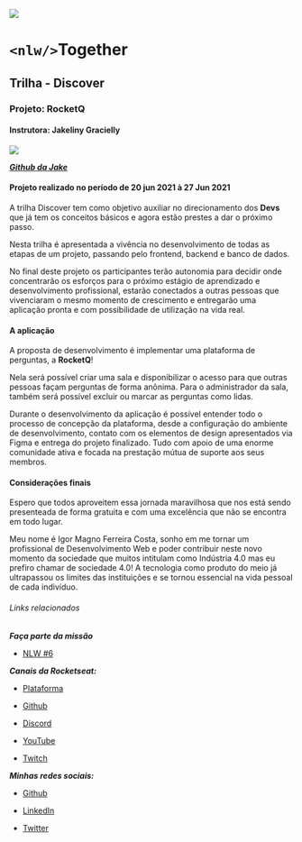 ![](https://raw.githubusercontent.com/imagno/comunidade/master/assets/rocketseat.png)

# `<nlw/>`Together
## Trilha - Discover
### Projeto: RocketQ
#### Instrutora: Jakeliny Gracielly
![](https://avatars.githubusercontent.com/u/17316392?s=182&v=4)

[_**Github da Jake**_](https://github.com/jakeliny)

#### Projeto realizado no período de 20 jun 2021 à 27 Jun 2021
A trilha Discover tem como objetivo auxiliar no direcionamento dos **Devs** que já tem os conceitos básicos e agora estão prestes a dar o próximo passo.

Nesta trilha é apresentada a vivência no desenvolvimento de todas as etapas de um projeto, passando pelo frontend, backend e banco de dados.

No final deste projeto os participantes terão autonomia para decidir onde concentrarão os esforços para o próximo estágio de aprendizado e desenvolvimento profissional, estarão conectados a outras pessoas que vivenciaram o mesmo momento de crescimento e entregarão uma aplicação pronta e com possibilidade de utilização na vida real.

#### A aplicação
A proposta de desenvolvimento é implementar uma plataforma de perguntas, a **RocketQ**!

Nela será possível criar uma sala e disponibilizar o acesso para que outras pessoas façam perguntas de forma anônima. Para o administrador da sala, também será possível excluir ou marcar as perguntas como lidas.

Durante o desenvolvimento da aplicação é possível entender todo o processo de concepção da plataforma, desde a configuração do ambiente de desenvolvimento, contato com os elementos de design apresentados via Figma e entrega do projeto finalizado. Tudo com apoio de uma enorme comunidade ativa e focada na prestação mútua de suporte aos seus membros.

#### Considerações finais
Espero que todos aproveitem essa jornada maravilhosa que nos está sendo presenteada de forma gratuita e com uma excelência que não se encontra em todo lugar.

Meu nome é Igor Magno Ferreira Costa, sonho em me tornar um profissional de Desenvolvimento Web e poder contribuir neste novo momento da sociedade que muitos intitulam como Indústria 4.0 mas eu prefiro chamar de sociedade 4.0! A tecnologia como produto do meio já ultrapassou os limites das instituições e se tornou essencial na vida pessoal de cada indivíduo.

###### Links relacionados

_**Faça parte da missão**_

- [NLW #6](https://nextlevelweek.com/cronograma/6)

_**Canais da Rocketseat:**_

- [Plataforma](https://app.rocketseat.com.br/dashboard)

- [Github](https://github.com/Rocketseat)

- [Discord](https://discord.gg/VtB87dxH)

- [YouTube](https://www.youtube.com/channel/UCSfwM5u0Kce6Cce8_S72olg)

- [Twitch](https://www.twitch.tv/rocketseat_oficial)

_**Minhas redes sociais:**_

- [Github](https://github.com/imagno)

- [LinkedIn](https://www.linkedin.com/in/igor-ferreira-84954a17b)

- [Twitter](https://twitter.com/icosta2910)